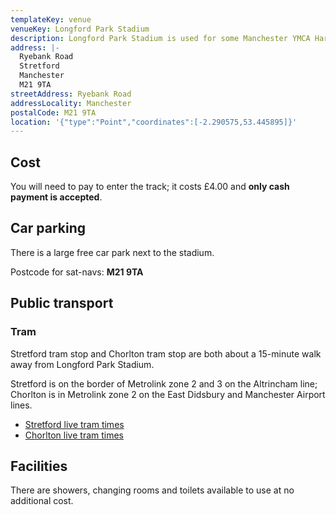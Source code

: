 ```yaml
---
templateKey: venue
venueKey: Longford Park Stadium
description: Longford Park Stadium is used for some Manchester YMCA Harriers track training sessions
address: |-
  Ryebank Road
  Stretford
  Manchester
  M21 9TA
streetAddress: Ryebank Road
addressLocality: Manchester
postalCode: M21 9TA
location: '{"type":"Point","coordinates":[-2.290575,53.445895]}'
---
```

## Cost

You will need to pay to enter the track; it costs £4.00 and **only cash payment
is accepted**.

## Car parking

There is a large free car park next to the stadium.

Postcode for sat-navs: **M21 9TA**

## Public transport

### Tram

Stretford tram stop and Chorlton tram stop are both about a 15-minute walk away 
from Longford Park Stadium.

Stretford is on the border of Metrolink zone 2 and 3 on the Altrincham line;
Chorlton is in Metrolink zone 2 on the East Didsbury and Manchester Airport
lines.

* [Stretford live tram times](https://tfgm.com/public-transport/tram/stops/stretford-tram)
* [Chorlton live tram times](https://tfgm.com/public-transport/tram/stops/chorlton-tram)

## Facilities

There are showers, changing rooms and toilets available to use at no additional
cost.
